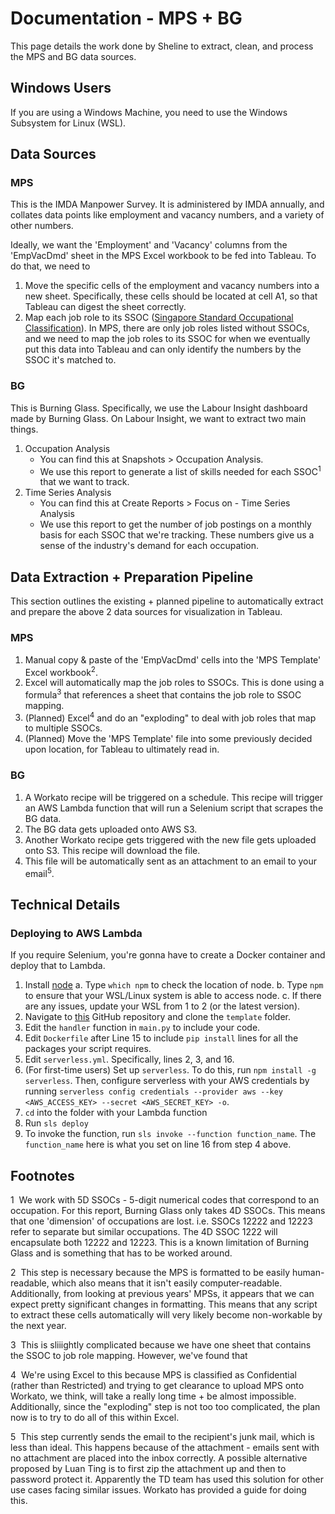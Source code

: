 # Documentation - MPS + BG
This page details the work done by Sheline to extract, clean, and process the MPS and BG data sources.

## Windows Users
If you are using a Windows Machine, you need to use the Windows Subsystem for Linux (WSL). 
## Data Sources
### MPS
This is the IMDA Manpower Survey. It is administered by IMDA annually, and collates data points like employment and vacancy numbers, and a variety of other numbers.

Ideally, we want the 'Employment' and 'Vacancy' columns from the 'EmpVacDmd' sheet in the MPS Excel workbook to be fed into Tableau. To do that, we need to

1. Move the specific cells of the employment and vacancy numbers into a new sheet. Specifically, these cells should be located at cell A1, so that Tableau can digest the sheet correctly.
2. Map each job role to its SSOC ([Singapore Standard Occupational Classification](https://www.singstat.gov.sg/standards/standards-and-classifications/ssoc)). In MPS, there are only job roles listed without SSOCs, and we need to map the job roles to its SSOC for when we eventually put this data into Tableau and can only identify the numbers by the SSOC it's matched to.

### BG
This is Burning Glass. Specifically, we use the Labour Insight dashboard made by Burning Glass. On Labour Insight, we want to extract two main things.

1. Occupation Analysis
    - You can find this at Snapshots > Occupation Analysis.
    - We use this report to generate a list of skills needed for each SSOC<sup>1</sup> that we want to track.
2. Time Series Analysis
    - You can find this at Create Reports > Focus on - Time Series Analysis
    - We use this report to get the number of job postings on a monthly basis for each SSOC that we're tracking. These numbers give us a sense of the industry's demand for each occupation.

## Data Extraction + Preparation Pipeline
This section outlines the existing + planned pipeline to automatically extract and prepare the above 2 data sources for visualization in Tableau.

### MPS
1. Manual copy & paste of the 'EmpVacDmd' cells into the 'MPS Template' Excel workbook<sup>2</sup>. 
2. Excel will automatically map the job roles to SSOCs. This is done using a formula<sup>3</sup> that references a sheet that contains the job role to SSOC mapping.
3. (Planned) Excel<sup>4</sup> and do an "exploding" to deal with job roles that map to multiple SSOCs.
4. (Planned) Move the 'MPS Template' file into some previously decided upon location, for Tableau to ultimately read in.

### BG
1. A Workato recipe will be triggered on a schedule. This recipe will trigger an AWS Lambda function that will run a Selenium script that scrapes the BG data.
2. The BG data gets uploaded onto AWS S3.
3. Another Workato recipe gets triggered with the new file gets uploaded onto S3. This recipe will download the file.
4. This file will be automatically sent as an attachment to an email to your email<sup>5</sup>.

## Technical Details
### Deploying to AWS Lambda
If you require Selenium, you're gonna have to create a Docker container and deploy that to Lambda.

1. Install [node](https://nodejs.org/en/download)
    a. Type `which npm` to check the location of node. 
    b. Type `npm` to ensure that your WSL/Linux system is able to access node. 
    c. If there are any issues, update your WSL from 1 to 2 (or the latest version).
1. Navigate to [this](https://github.com/shleen/psd-lambda-functions) GitHub repository and clone the `template` folder.
2. Edit the `handler` function in `main.py` to include your code.
3. Edit `Dockerfile` after Line 15 to include `pip install` lines for all the packages your script requires.
4. Edit `serverless.yml`. Specifically, lines 2, 3, and 16.
4. (For first-time users) Set up `serverless`. To do  this, run `npm install -g serverless`. Then, configure serverless with your AWS credentials by running `serverless config credentials --provider aws --key <AWS_ACCESS_KEY> --secret <AWS_SECRET_KEY> -o`.
5. `cd` into the folder with your Lambda function
6. Run `sls deploy`
7. To invoke the function, run `sls invoke --function function_name`. The `function_name` here is what you set on line 16 from step 4 above.

## Footnotes
1&nbsp; We work with 5D SSOCs - 5-digit numerical codes that correspond to an occupation. For this report, Burning Glass only takes 4D SSOCs. This means that one 'dimension' of occupations are lost. i.e. SSOCs 12222 and 12223 refer to separate but similar occupations. The 4D SSOC 1222 will encapsulate both 12222 and 12223. This is a known limitation of Burning Glass and is something that has to be worked around.

2&nbsp; This step is necessary because the MPS is formatted to be easily human-readable, which also means that it isn't easily computer-readable. Additionally, from looking at previous years' MPSs, it appears that we can expect pretty significant changes in formatting. This means that any script to extract these cells automatically will very likely become non-workable by the next year.

3&nbsp; This is sliiightly complicated because we have one sheet that contains the SSOC to job role mapping. However, we've found that 

4&nbsp; We're using Excel to this because MPS is classified as Confidential (rather than Restricted) and trying to get clearance to upload MPS onto Workato, we think, will take a really long time + be almost impossible. Additionally, since the "exploding" step is not too too complicated, the plan now is to try to do all of this within Excel.

5&nbsp; This step currently sends the email to the recipient's junk mail, which is less than ideal. This happens because of the attachment -  emails sent with no attachment are placed into the inbox correctly. A possible alternative proposed by Luan Ting is to first zip the attachment up and then to password protect it. Apparently the TD team has used this solution for other use cases facing similar issues. Workato has provided a guide for doing this. 
